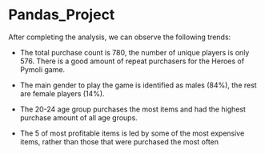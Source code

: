 # Pandas_Project

After completing the  analysis, we can observe the following trends:

* The total purchase count is 780, the number of unique players is only 576. There is a good amount of repeat purchasers for the Heroes of Pymoli game.

* The main gender to play the game is identified as males (84%), the rest are female players (14%).
 
* The 20-24 age group purchases the most items and had the highest purchase amount of all age groups.
 
* The 5 of most profitable items is led by some of the most expensive items, rather than those that were purchased the most often

